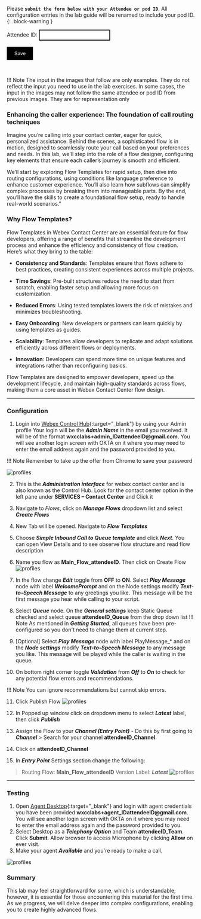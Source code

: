 <script>
 function update () {
    const form = document.forms['attendee-form'];
    if (form) {
      form.addEventListener('submit', function (event) {
        event.preventDefault();
        const inputs = Array.from(form.querySelectorAll('input'));
        const values = inputs.reduce((acc, input) => {
          acc[input.id + '_out'] = input.value;
          return acc;
        }, {});

        Object.entries(values).forEach(([id, value]) => {
          const elements = document.getElementsByClassName(id);
          Array.from(elements).forEach(element => {

            console.log(element.innerHTML);
            if(Number(element.innerHTML) > 99 ){
               console.log(`Got a 99+ attendee: ${element.innerHTML}`);
               element.innerHTML = value;
             }
            else{
               console.log(`Got a sub 99 attendee: ${element.innerHTML}`);
               if(element.innerHTML.includes('gmail.com'))
               {
                element.innerHTML = `0${value}`;
                }
               else{
                element.innerHTML = value;
               }
                }
          });
        });
        const attendeeIDInput = form.elements['attendeeID'];
       if (attendeeIDInput && attendeeIDInput.value !== 'Your_Attendee_ID') {
          localStorage.setItem('attendeeID', attendeeIDInput.value);
        }
      });
    }
  };
</script>
<style>
  /* Style for the button */
  button {
    background-color: black; /* Set the background color to black */
    color: white; /* Set the text color to white */
    border: none; /* Remove the border */
    padding: 10px 20px; /* Add some padding for better appearance */
    cursor: pointer; /* Show a pointer cursor on hover */
  }

   /* Style for the input element */
  input[type="text"] {
    border: 2px solid black; /* Set the border thickness to 2px */
    padding: 5px; /* Add some padding for better appearance */

</style>


 Please **`submit the form below with your Attendee or pod ID`**. All configuration entries in the lab guide will be renamed to include your pod ID.
{: .block-warning }

<script>
document.forms["attendee-form"][1].value = localStorage.getItem("attendeeID") || "Your Attendee ID" 
</script>
<form id="attendee-form">
  <label for="attendee">Attendee ID:</label>
  <input type="text" id="attendee" name="attendee" onChange="update()"><br>
<br>
  <button onclick="update()">Save</button>
</form>

<br/>

!!! Note
    The input in the images that follow are only examples. They do not reflect the input you need to use in the lab exercises. In some cases, the input in the images may not follow the same attendee or pod ID from previous images. They are for representation only


### Enhancing the caller experience: The foundation of call routing techniques
Imagine you’re calling into your contact center, eager for quick, personalized assistance. Behind the scenes, a sophisticated flow is in motion, designed to seamlessly route your call based on your preferences and needs. In this lab, we'll step into the role of a flow designer, configuring key elements that ensure each caller’s journey is smooth and efficient.

We’ll start by exploring Flow Templates for rapid setup, then dive into routing configurations, using conditions like language preference to enhance customer experience. You’ll also learn how subflows can simplify complex processes by breaking them into manageable parts. By the end, you’ll have the skills to create a foundational flow setup, ready to handle real-world scenarios."


### Why Flow Templates?
Flow Templates in Webex Contact Center are an essential feature for flow developers, offering a range of benefits that streamline the development process and enhance the efficiency and consistency of flow creation. Here’s what they bring to the table:

  - **Consistency and Standards**: Templates ensure that flows adhere to best practices, creating consistent experiences across multiple projects.

  - **Time Savings**: Pre-built structures reduce the need to start from scratch, enabling faster setup and allowing more focus on customization.

  - **Reduced Errors**: Using tested templates lowers the risk of mistakes and minimizes troubleshooting.

  - **Easy Onboarding**: New developers or partners can learn quickly by using templates as guides.

  - **Scalability**: Templates allow developers to replicate and adapt solutions efficiently across different flows or deployments.

  - **Innovation**: Developers can spend more time on unique features and integrations rather than reconfiguring basics.

Flow Templates are designed to empower developers, speed up the development lifecycle, and maintain high-quality standards across flows, making them a core asset in Webex Contact Center flow design.

---

### Configuration

1. Login into [Webex Control Hub](https://admin.webex.com){:target="_blank"} by using your Admin profile
  Your login will be the ***Admin Name*** in the email you received. It will be of the format **wxcclabs+admin_ID<w class = "attendee_out">attendeeID</w>@gmail.com**. You will see another login screen with OKTA on it where you may need to enter the email address again and the password provided to you.

!!! Note 
    Remember to take up the offer from Chrome to save your password

![profiles](../graphics/Lab1/1-CH_Login.gif)

2. This is the ***Administration interface*** for webex contact center and is also known as the Control Hub. Look for the contact center option in the left pane under **SERVICES – Contact Center** and Click it
3. Navigate to *Flows*, click on ***Manage Flows*** dropdown list and select ***Create Flows***
4. New Tab will be opened. Navigate to ***Flow Templates***
5. Choose ***Simple Inbound Call to Queue template*** and click ***Next***. You can open View Details and to see observe flow structure and read flow description
6. Name you flow as <copy>**Main_Flow_<w class = "attendee_out">attendeeID</w>**</copy>. Then click on Create Flow
![profiles](../graphics/Lab1/2-Create_Flow_Template.gif)

7. In the flow change ***Edit*** toggle from **OFF** to **ON**. Select ***Play Message*** node with label ***WelcomePrompt*** and on the Node settings modify ***Text-to-Speech Message*** to any greetings you like. This message will be the first message you hear while calling to your script.
8. Select ***Queue*** node. On the ***General settings*** keep Static Queue checked and select queue <copy>**<w class = "attendee_out">attendeeID</w>_Queue**</copy> from the drop down list
!!! Note
    As mentioned in ***Getting Started***, all queues have been pre-configured so you don't need to change them at current step.

9. [Optional] Select ***Play Message*** node with label PlayMessage_* and on the ***Node settings*** modify ***Text-to-Speech Message*** to any message you like. This message will be played while the caller is waiting in the queue.
10. On bottom right corner toggle ***Validation*** from ***Off*** to ***On*** to check for any potential flow errors and recommendations. 

!!! Note
    You can ignore recommendations but cannot skip errors.

11. Click Publish Flow
![profiles](../graphics/Lab1/3-Publish_BasicFlow.gif)

12. In Popped up window click on dropdown menu to select ***Latest*** label, then click ***Publish***
13. Assign the Flow to your ***Channel (Entry Point)*** - Do this by first going to ***Channel*** > Search for your channel <copy>**<w class = "attendee_out">attendeeID</w>_Channel**</copy>.
14. Click on <copy>**<w class = "attendee_out">attendeeID</w>_Channel**</copy>
15. In ***Entry Point*** Settings section change the following:
> Routing Flow: <copy>**Main_Flow_<w class = "attendee_out">attendeeID</w>**</copy>
> Version Label: ***Latest***
![profiles](../graphics/Lab1/4-ChannelCreation.gif.gif)

--- 

### Testing

1. Open [Agent Desktop](https://desktop.wxcc-us1.cisco.com/){:target="_blank"} and login with agent credentials you have been provided <copy>**wxcclabs+agent_ID<w class = "attendee_out">attendeeID</w>@gmail.com**</copy>. You will see another login screen with OKTA on it where you may need to enter the email address again and the password provided to you. 
2. Select Desktop as a ***Telephony Option*** and Team <copy>**<w class = "attendee_out">attendeeID</w>_Team**</copy>. Click **Submit**. Allow browser to access Microphone by clicking **Allow** on ever visit.
3. Make your agent ***Available*** and you're ready to make a call.

![profiles](../graphics/Lab1/5-Agent_Login.gif)




### Summary
This lab may feel straightforward for some, which is understandable; however, it is essential for those encountering this material for the first time. As we progress, we will delve deeper into complex configurations, enabling you to create highly advanced flows.
